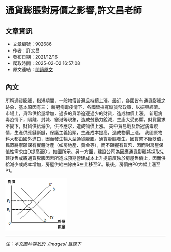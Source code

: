 # 通貨膨脹對房價之影響,許文昌老師

## 文章資訊
- 文章編號：902686
- 作者：許文昌
- 發布日期：2021/12/16
- 爬取時間：2025-02-02 16:57:08
- 原文連結：[閱讀原文](https://real-estate.get.com.tw/Columns/detail.aspx?no=902686)

## 內文
所稱通貨膨脹，指短期間，一般物價普遍且持續上漲。最近，各國皆有通貨膨脹之跡象，基本原因有三：
新冠病毒疫情下，各國皆採寬鬆貨幣政策，以振興經濟。市場上，貨幣供給量增加，過多的貨幣追逐過少的財貨，造成物價上漲。
新冠病毒疫情下，隔離、封城、塞港等現象，造成勞動力銳減，生產大受影響。財貨需求不變下，財貨供給減少，供不應求，造成物價上漲。
美中貿易戰及新冠病毒疫情，生產供應鏈斷鏈，保護主義抬頭，生產成本提高，造成物價上漲。
我國原物料大都由國外進口，因而發生輸入型通貨膨脹。通貨膨脹發生，因貨幣不斷貶值，民眾將寧願保有實體財產（如房地產、黃金等），而不願握有貨幣，因而對房屋保值性需求由D提高至D’。如圖所示。另一方面，建設公司為因應通貨膨脹將採取先建後售或將通貨膨脹因素所造成預期營建成本上升提前反映於房屋售價上，因而供給減少或成本增加，房屋供給曲線由S左上移至S’。最後，房價由P0大幅上漲至P1。

![圖片](./images/902686_e6189f97.jpg)


---
*注：本文圖片存放於 ./images/ 目錄下*
